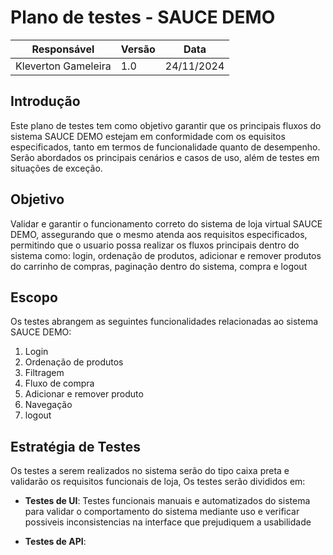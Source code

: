# Plano de testes - SAUCE DEMO

| Responsável  | Versão | Data |
|--- |---|---|
| Kleverton Gameleira | 1.0 | 24/11/2024 |


## Introdução

Este plano de testes tem como objetivo garantir que os principais fluxos do sistema SAUCE DEMO estejam em conformidade com os equisitos especificados, tanto em termos de funcionalidade quanto de desempenho. Serão abordados os principais cenários e casos de uso, além de testes em situações de exceção.

## Objetivo

Validar e garantir o funcionamento correto do sistema de loja virtual SAUCE DEMO, assegurando que o mesmo atenda aos requisitos especificados, permitindo que o usuario possa realizar os fluxos principais dentro do sistema como: login, ordenação de produtos, adicionar e remover produtos do carrinho de compras, paginação dentro do sistema, compra e logout 

## Escopo

Os testes abrangem as seguintes funcionalidades relacionadas ao sistema SAUCE DEMO:

1. Login 
2. Ordenação de produtos
3. Filtragem
4. Fluxo de compra
5. Adicionar e remover produto 
6. Navegação
7. logout

## Estratégia de Testes

Os testes a serem realizados no sistema serão do tipo caixa preta e validarão os requisitos funcionais de loja, Os testes serão divididos em:

* **Testes de UI**: Testes funcionais manuais e automatizados do sistema para validar o comportamento do sistema mediante uso e verificar possiveis inconsistencias na interface que prejudiquem a usabilidade

* **Testes de API**:
